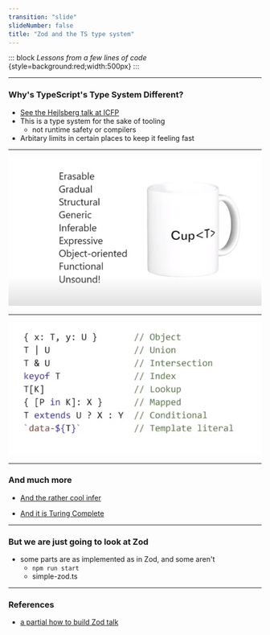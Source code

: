 ```yaml
---
transition: "slide"
slideNumber: false
title: "Zod and the TS type system"
---
```


::: block
*Lessons from a few lines of code* {style=background:red;width:500px}
:::

---

### Why's TypeScript's Type System Different?

- [See the Hejlsberg talk at ICFP](https://www.youtube.com/live/d0zFruedB-w?si=BaKI1LX3F3KKXZBD&t=763)
- This is a type system for the sake of tooling 
  - not runtime safety or compilers
- Arbitary limits in certain places to keep it feeling fast

---

![Features](images/features.png) 

---

![Types](images/types.png) 

---

### And much more

- [And the rather cool infer](https://blog.logrocket.com/understanding-infer-typescript/)

- [And it is Turing Complete](https://itnext.io/implementing-arithmetic-within-typescripts-type-system-a1ef140a6f6f)


---

### But we are just going to look at Zod

- some parts are as implemented as in Zod, and some aren't
  - `npm run start`
  - simple-zod.ts

---

### References

- [a partial how to build Zod talk](https://youtube.com/watch?v=6zojOpZGrtg&si=1IlO3qiuvJlHW7dd)
